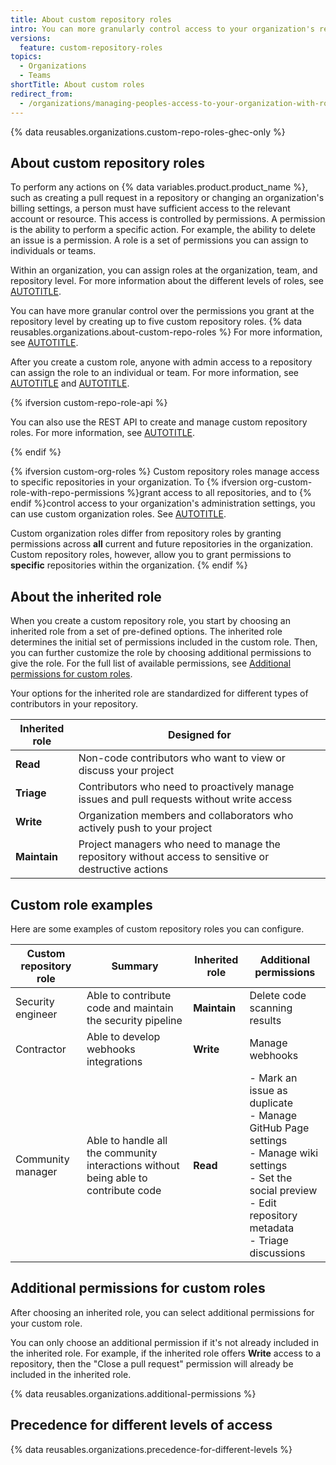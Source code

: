 ```yaml
---
title: About custom repository roles
intro: You can more granularly control access to your organization's repositories with custom repository roles.
versions:
  feature: custom-repository-roles
topics:
  - Organizations
  - Teams
shortTitle: About custom roles
redirect_from:
  - /organizations/managing-peoples-access-to-your-organization-with-roles/about-custom-repository-roles
---
```


{% data reusables.organizations.custom-repo-roles-ghec-only %}

## About custom repository roles

To perform any actions on {% data variables.product.product_name %}, such as creating a pull request in a repository or changing an organization's billing settings, a person must have sufficient access to the relevant account or resource. This access is controlled by permissions. A permission is the ability to perform a specific action. For example, the ability to delete an issue is a permission. A role is a set of permissions you can assign to individuals or teams.

Within an organization, you can assign roles at the organization, team, and repository level. For more information about the different levels of roles, see [AUTOTITLE](/organizations/managing-peoples-access-to-your-organization-with-roles/roles-in-an-organization).

You can have more granular control over the permissions you grant at the repository level by creating up to five custom repository roles. {% data reusables.organizations.about-custom-repo-roles %} For more information, see [AUTOTITLE](/organizations/managing-user-access-to-your-organizations-repositories/managing-repository-roles/managing-custom-repository-roles-for-an-organization).

After you create a custom role, anyone with admin access to a repository can assign the role to an individual or team. For more information, see [AUTOTITLE](/organizations/managing-user-access-to-your-organizations-repositories/managing-repository-roles/managing-an-individuals-access-to-an-organization-repository) and [AUTOTITLE](/organizations/managing-user-access-to-your-organizations-repositories/managing-repository-roles/managing-team-access-to-an-organization-repository).

{% ifversion custom-repo-role-api %}

You can also use the REST API to create and manage custom repository roles. For more information, see [AUTOTITLE](/rest/orgs/custom-roles).

{% endif %}

{% ifversion custom-org-roles %}
Custom repository roles manage access to specific repositories in your organization. To {% ifversion org-custom-role-with-repo-permissions %}grant access to all repositories, and to {% endif %}control access to your organization's administration settings, you can use custom organization roles. See [AUTOTITLE](/organizations/managing-peoples-access-to-your-organization-with-roles/about-custom-organization-roles).

Custom organization roles differ from repository roles by granting permissions across **all** current and future repositories in the organization. Custom repository roles, however, allow you to grant permissions to **specific** repositories within the organization.
{% endif %}

## About the inherited role

When you create a custom repository role, you start by choosing an inherited role from a set of pre-defined options. The inherited role determines the initial set of permissions included in the custom role. Then, you can further customize the role by choosing additional permissions to give the role. For the full list of available permissions, see [Additional permissions for custom roles](#additional-permissions-for-custom-roles).

Your options for the inherited role are standardized for different types of contributors in your repository.

| Inherited role | Designed for |
|----|----|
| **Read** | Non-code contributors who want to view or discuss your project |
| **Triage** | Contributors who need to proactively manage issues and pull requests without write access |
| **Write** | Organization members and collaborators who actively push to your project |
| **Maintain** | Project managers who need to manage the repository without access to sensitive or destructive actions |

## Custom role examples

Here are some examples of custom repository roles you can configure.

| Custom repository role | Summary | Inherited role | Additional permissions |
|----|----|----|----|
| Security engineer | Able to contribute code and maintain the security pipeline | **Maintain** | Delete code scanning results |
| Contractor | Able to develop webhooks integrations | **Write** | Manage webhooks |
| Community manager | Able to handle all the community interactions without being able to contribute code | **Read** | - Mark an issue as duplicate <br> - Manage GitHub Page settings <br> - Manage wiki settings <br> - Set the social preview <br> - Edit repository metadata <br> - Triage discussions |

## Additional permissions for custom roles

After choosing an inherited role, you can select additional permissions for your custom role.

You can only choose an additional permission if it's not already included in the inherited role. For example, if the inherited role offers **Write** access to a repository, then the "Close a pull request" permission will already be included in the inherited role.

{% data reusables.organizations.additional-permissions %}

## Precedence for different levels of access

{% data reusables.organizations.precedence-for-different-levels %}
